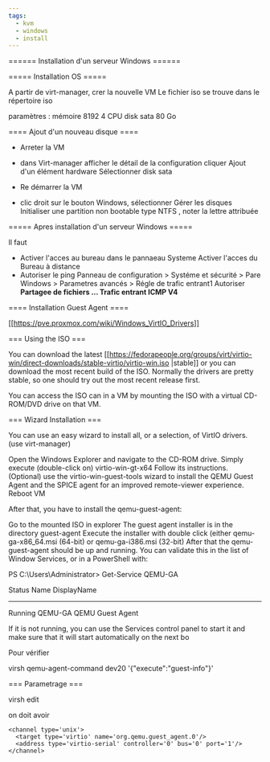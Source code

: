 ```yaml
---
tags:
  - kvm
  - windows
  - install
---
```



====== Installation d'un serveur Windows ======

===== Installation OS =====

A partir de virt-manager, crer la nouvelle VM
Le fichier iso se trouve dans le répertoire iso

paramètres : mémoire 8192 4 CPU disk sata 80 Go


==== Ajout d'un nouveau disque ====


* Arreter la VM

* dans Virt-manager afficher le détail de la configuration
  cliquer Ajout d'un élément hardware
  Sélectionner disk sata
  
* Re démarrer la VM

* clic droit  sur le bouton Windows, sélectionner Gérer les disques
  Initialiser une partition non bootable type NTFS , noter la lettre attribuée 

===== Apres installation d'un serveur Windows =====


Il faut 
  * Activer l'acces au bureau
    dans le pannaeau Systeme Activer l'acces du Bureau à distance
  * Autoriser le ping
    Panneau de configuration > Systéme et sécurité > Pare Windows > Parametres avancés > Régle de trafic entrant1 
    Autoriser  **Partagee de fichiers ... Trafic entrant ICMP V4**
 

==== Installation Guest Agent ====

[[https://pve.proxmox.com/wiki/Windows_VirtIO_Drivers]]

=== Using the ISO ===

You can download the latest [[https://fedorapeople.org/groups/virt/virtio-win/direct-downloads/stable-virtio/virtio-win.iso |stable]] or you can download the most recent build of the ISO. Normally the drivers are pretty stable, so one should try out the most recent release first.

You can access the ISO can in a VM by mounting the ISO with a virtual CD-ROM/DVD drive on that VM.

=== Wizard Installation ===


You can use an easy wizard to install all, or a selection, of VirtIO drivers. (use virt-manager)

Open the Windows Explorer and navigate to the CD-ROM drive.
Simply execute (double-click on) virtio-win-gt-x64 
Follow its instructions.
(Optional) use the virtio-win-guest-tools wizard to install the QEMU Guest Agent and the SPICE agent for an improved remote-viewer experience.
Reboot VM


After that, you have to install the qemu-guest-agent:

Go to the mounted ISO in explorer
The guest agent installer is in the directory guest-agent
Execute the installer with double click (either qemu-ga-x86_64.msi (64-bit) or qemu-ga-i386.msi (32-bit)
After that the qemu-guest-agent should be up and running. You can validate this in the list of Window Services, or in a PowerShell with:

  PS C:\Users\Administrator> Get-Service QEMU-GA

  Status   Name               DisplayName
  ------   ----               -----------
  Running  QEMU-GA            QEMU Guest Agent

If it is not running, you can use the Services control panel to start it and make sure that it will start automatically on the next bo

Pour vérifier 

   virsh qemu-agent-command dev20 '{"execute":"guest-info"}'

  

=== Parametrage ===


  virsh edit <domain>
  
on doit avoir

    <channel type='unix'>
      <target type='virtio' name='org.qemu.guest_agent.0'/>
      <address type='virtio-serial' controller='0' bus='0' port='1'/>
    </channel>
